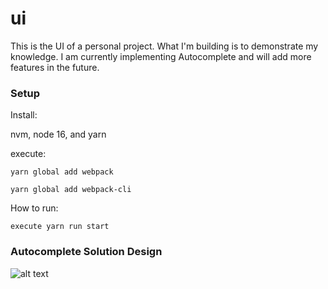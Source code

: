 # ui #

This is the UI of a personal project. What I'm building is to demonstrate my knowledge. I am currently implementing Autocomplete and will add more features in the future. 


### Setup

Install:

nvm, node 16, and yarn

execute: 
```
yarn global add webpack
```
```
yarn global add webpack-cli
```


How to run: 
```
execute yarn run start
```
### Autocomplete Solution Design

![alt text](https://docs.google.com/drawings/d/e/2PACX-1vTBdu4zdp-UXAks8n0P8JeCvNfP9O1mVLxBB3GaF0ZvAEDJu5lSdWzw97ASumo1CoIDYGGxszJoE6Xf/pub?w=2636&h=1596)

